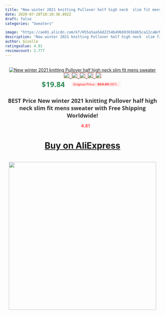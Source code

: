 ```yaml
---
title: "New winter 2021 knitting Pullover half high neck  slim fit mens sweater"
date: 2020-07-28T10:10:36.892Z
draft: false
categories: "Sweaters"

image: "https://ae01.alicdn.com/kf/H55a5aa54d2254b49b693b5b8b5ca12caW/New-winter-2021-knitting-Pullover-half-high-neck-slim-fit-mens-sweater.jpg"
description: "New winter 2021 knitting Pullover half high neck  slim fit mens sweater"
author: Giselle
ratingvalue: 4.81
reviewcount: 2.777
---
```

<br>
<div style="text-align: center;">
<a href="https://s.click.aliexpress.com/e/_A7Vflx" target="_blank" rel="nofollow noopener noreferrer"><img alt="New winter 2021 knitting Pullover half high neck  slim fit mens sweater" class="magnifier-image" src="https://ae01.alicdn.com/kf/H55a5aa54d2254b49b693b5b8b5ca12caW/New-winter-2021-knitting-Pullover-half-high-neck-slim-fit-mens-sweater.jpg_640x640.jpg">
<br>
<img style="border:1px solid salmon" src="https://ae01.alicdn.com/kf/H55a5aa54d2254b49b693b5b8b5ca12caW/New-winter-2021-knitting-Pullover-half-high-neck-slim-fit-mens-sweater.jpg_120x120.jpg">&nbsp;&nbsp;<img style="border:1px solid salmon" src="https://ae01.alicdn.com/kf/H980aac546b5f4f56a77f0ddf51fd85f84/New-winter-2021-knitting-Pullover-half-high-neck-slim-fit-mens-sweater.jpg_120x120.jpg">&nbsp;&nbsp;<img style="border:1px solid salmon" src="https://ae01.alicdn.com/kf/Hbafc3ea3ebd04f65bbb110b1d274ccaaT/New-winter-2021-knitting-Pullover-half-high-neck-slim-fit-mens-sweater.jpg_120x120.jpg">&nbsp;&nbsp;<img style="border:1px solid salmon" src="https://ae01.alicdn.com/kf/H1675758cae8b4d3487edad93320d6819O/New-winter-2021-knitting-Pullover-half-high-neck-slim-fit-mens-sweater.jpg_120x120.jpg">&nbsp;&nbsp;<img style="border:1px solid salmon" src="https://ae01.alicdn.com/kf/H206cec372ba14769b24705972119022ee/New-winter-2021-knitting-Pullover-half-high-neck-slim-fit-mens-sweater.jpg_120x120.jpg"></a></div><br0>
<div style="text-align: center;"><span style="background-color: white; border: 0px; box-sizing: border-box; color: seagreen; display: inline-block; font-family: &quot;open sans&quot; , &quot;arial&quot; , &quot;helvetica&quot; , sans-serif , &quot;heiti&quot;; font-size: 24px; font-stretch: inherit; font-weight: 700; line-height: inherit; margin: 0px 10px 0px 0px; padding: 0px; vertical-align: middle;">$19.84 </span>
<span style="background: rgb(255 , 241 , 241); border-radius: 3px; border: 0px; box-sizing: border-box; color: #ff4747; display: inline-block; font-family: inherit; font-size: 12px; font-stretch: inherit; font-style: inherit; font-variant: inherit; font-weight: 600; line-height: inherit; margin: 0px; padding: 2px 5px; transform: scale(0.9); vertical-align: middle;">Original Price : <b style="text-decoration: line-through;">$24.80 </b> 20%&nbsp;&nbsp;</span></div>
<h1 style="color: #333333; display: inline-block; font-family: &quot;open sans&quot; , &quot;arial&quot; , &quot;helvetica&quot; , sans-serif , &quot;heiti&quot;; font-size: 18px; font-stretch: inherit; font-weight: 700; text-align: center;">BEST Price New winter 2021 knitting Pullover half high neck  slim fit mens sweater with Free Shipping Worldwide!</h1>
<div style="color: #ff4747; text-align: center;">
<img src="https://4.bp.blogspot.com/-M0ZcTcb-5uY/XleCXlxnR4I/AAAAAAAAAEc/OrjgMkXV1oMQFaCRZj5HQwOCBcu3w1FegCPcBGAYYCw/s1600/star.png" style="height: 15px;">&nbsp;<b>4.81</b></div>
<div class="button_cont" align="center"><a class="buynow_a" href="https://s.click.aliexpress.com/e/_A7Vflx" target="_blank" rel="nofollow noopener noreferrer"><H1>Buy on AliExpress</H1></a></div><br>
<div class="separator" style="clear: both; text-align: center;">
<img src="https://lh3.googleusercontent.com/-pTy5HemUv9M/XlePHvY0dAI/AAAAAAAAAE4/0nX5iRUoIWY8eMW9Dpxeirr157OZliDIgCLcBGAsYHQ/s1600/badge.gif" width="480">
</div>
